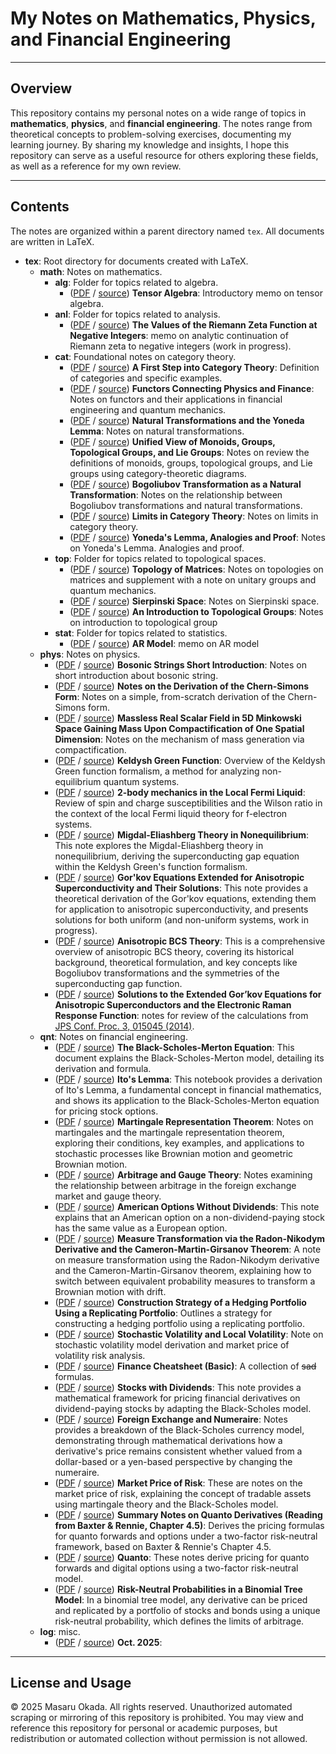 # My Notes on Mathematics, Physics, and Financial Engineering

---

## Overview

This repository contains my personal notes on a wide range of topics in **mathematics**, **physics**, and **financial engineering**. The notes range from theoretical concepts to problem-solving exercises, documenting my learning journey. By sharing my knowledge and insights, I hope this repository can serve as a useful resource for others exploring these fields, as well as a reference for my own review.

---

## Contents

The notes are organized within a parent directory named `tex`. All documents are written in LaTeX.

- **tex**: Root directory for documents created with LaTeX.
  - **math**: Notes on mathematics.
    - **alg**: Folder for topics related to algebra.
      - ([PDF](https://github.com/masaru113/mastex/raw/main/tex/math/alg/TensorAlgebra/main.pdf) / [source](https://github.com/masaru113/mastex/blob/main/tex/math/alg/TensorAlgebra/main.pdf)) **Tensor Algebra**: Introductory memo on tensor algebra.
    - **anl**: Folder for topics related to analysis.
      - ([PDF](https://github.com/masaru113/mastex/raw/main/tex/math/anl/ZetaAnalyticContinuation/main.pdf) / [source](https://github.com/masaru113/mastex/blob/main/tex/math/anl/ZetaAnalyticContinuation/main.pdf)) **The Values of the Riemann Zeta Function at Negative Integers**: memo on analytic continuation of Riemann zeta to negative integers (work in progress).
    - **cat**: Foundational notes on category theory.
      - ([PDF](https://github.com/masaru113/mastex/raw/main/tex/math/cat/category_first_step/main.pdf) / [source](https://github.com/masaru113/mastex/blob/main/tex/math/cat/category_first_step/main.pdf)) **A First Step into Category Theory**: Definition of categories and specific examples.
      - ([PDF](https://github.com/masaru113/mastex/raw/main/tex/math/cat/functor/main.pdf) / [source](https://github.com/masaru113/mastex/blob/main/tex/math/cat/functor/main.pdf)) **Functors Connecting Physics and Finance**: Notes on functors and their applications in financial engineering and quantum mechanics.
      - ([PDF](https://github.com/masaru113/mastex/raw/main/tex/math/cat/natural_transformation/main.pdf) / [source](https://github.com/masaru113/mastex/blob/main/tex/math/cat/natural_transformation/main.pdf)) **Natural Transformations and the Yoneda Lemma**: Notes on natural transformations.
      - ([PDF](https://github.com/masaru113/mastex/raw/main/tex/math/cat/mon_grp_topg_lie/main.pdf) / [source](https://github.com/masaru113/mastex/blob/main/tex/math/cat/mon_grp_topg_lie/main.pdf)) **Unified View of Monoids, Groups, Topological Groups, and Lie Groups**: Notes on review the definitions of monoids, groups, topological groups, and Lie groups using category-theoretic diagrams.
      - ([PDF](https://github.com/masaru113/mastex/raw/main/tex/math/cat/BogoliubovTrans_as_NaturalTrans/main.pdf) / [source](https://github.com/masaru113/mastex/blob/main/tex/math/cat/BogoliubovTrans_as_NaturalTrans/main.pdf)) **Bogoliubov Transformation as a Natural Transformation**: Notes on the relationship between Bogoliubov transformations and natural transformations.
      - ([PDF](https://github.com/masaru113/mastex/raw/main/tex/math/cat/limit_intro/main.pdf) / [source](https://github.com/masaru113/mastex/blob/main/tex/math/cat/limit_intro/main.pdf)) **Limits in Category Theory**: Notes on limits in category theory.
      - ([PDF](https://github.com/masaru113/mastex/raw/main/tex/math/cat/Yoneda/main.pdf) / [source](https://github.com/masaru113/mastex/blob/main/tex/math/cat/Yoneda/main.pdf)) **Yoneda's Lemma, Analogies and Proof**: Notes on Yoneda's Lemma. Analogies and proof.
    - **top**: Folder for topics related to topological spaces.
      - ([PDF](https://github.com/masaru113/mastex/raw/main/tex/math/top/MatrixTopology/main.pdf) / [source](https://github.com/masaru113/mastex/blob/main/tex/math/top/MatrixTopology/main.pdf)) **Topology of Matrices**: Notes on topologies on matrices and supplement with a note on unitary groups and quantum mechanics.
      - ([PDF](https://github.com/masaru113/mastex/raw/main/tex/math/top/sierpinski_space/main.pdf) / [source](https://github.com/masaru113/mastex/blob/main/tex/math/top/sierpinski_space/main.pdf)) **Sierpinski Space**: Notes on Sierpinski space.
      - ([PDF](https://github.com/masaru113/mastex/raw/main/tex/math/top/topological_group_first_step/main.pdf) / [source](https://github.com/masaru113/mastex/blob/main/tex/math/top/topological_group_first_step/main.pdf)) **An Introduction to Topological Groups**: Notes on introduction to topological group
    - **stat**: Folder for topics related to statistics.
      - ([PDF](https://github.com/masaru113/mastex/raw/main/tex/math/stat/AR/main.pdf) / [source](https://github.com/masaru113/mastex/blob/main/tex/math/stat/AR/main.pdf)) **AR Model**: memo on AR model
  - **phys**: Notes on physics.
    - ([PDF](https://github.com/masaru113/mastex/raw/main/tex/phys/BozonicString/main.pdf) / [source](https://github.com/masaru113/mastex/blob/main/tex/phys/BozonicString/main.pdf)) **Bosonic Strings Short Introduction**: Notes on short introduction about bosonic string.
    - ([PDF](https://github.com/masaru113/mastex/raw/main/tex/phys/ChernSimonsForm/main.pdf) / [source](https://github.com/masaru113/mastex/blob/main/tex/phys/ChernSimonsForm/main.pdf)) **Notes on the Derivation of the Chern-Simons Form**: Notes on a simple, from-scratch derivation of the Chern-Simons form.
    - ([PDF](https://github.com/masaru113/mastex/raw/main/tex/phys/KaluzaKleinMassGeneration/main.pdf) / [source](https://github.com/masaru113/mastex/blob/main/tex/phys/KaluzaKleinMassGeneration/main.pdf)) **Massless Real Scalar Field in 5D Minkowski Space Gaining Mass Upon Compactification of One Spatial Dimension**: Notes on the mechanism of mass generation via compactification.
    - ([PDF](https://github.com/masaru113/mastex/raw/main/tex/phys/KeldyshGreenFunction/main.pdf) / [source](https://github.com/masaru113/mastex/blob/main/tex/phys/KeldyshGreenFunction/main.pdf)) **Keldysh Green Function**: Overview of the Keldysh Green function formalism, a method for analyzing non-equilibrium quantum systems.
    - ([PDF](https://github.com/masaru113/mastex/raw/main/tex/phys/LocalFermiLiquid/main.pdf) / [source](https://github.com/masaru113/mastex/blob/main/tex/phys/LocalFermiLiquid/main.pdf)) **2-body mechanics in the Local Fermi Liquid**: Review of spin and charge susceptibilities and the Wilson ratio in the context of the local Fermi liquid theory for f-electron systems.
    - ([PDF](https://github.com/masaru113/mastex/raw/main/tex/phys/MigdalEliashberg/main.pdf) / [source](https://github.com/masaru113/mastex/blob/main/tex/phys/MigdalEliashberg/main.pdf)) **Migdal-Eliashberg Theory in Nonequilibrium**: This note explores the Migdal-Eliashberg theory in nonequilibrium, deriving the superconducting gap equation within the Keldysh Green's function formalism.
    - ([PDF](https://github.com/masaru113/mastex/raw/main/tex/phys/anisotropic_gorkov/main.pdf) / [source](https://github.com/masaru113/mastex/blob/main/tex/phys/anisotropic_gorkov/main.pdf)) **Gor'kov Equations Extended for Anisotropic Superconductivity and Their Solutions**: This note provides a theoretical derivation of the Gor'kov equations, extending them for application to anisotropic superconductivity, and presents solutions for both uniform (and non-uniform systems, work in progress).
    - ([PDF](https://github.com/masaru113/mastex/raw/main/tex/phys/anisotropic_superconductivity/main.pdf) / [source](https://github.com/masaru113/mastex/blob/main/tex/phys/anisotropic_superconductivity/main.pdf)) **Anisotropic BCS Theory**: This is a comprehensive overview of anisotropic BCS theory, covering its historical background, theoretical formulation, and key concepts like Bogoliubov transformations and the symmetries of the superconducting gap function.
    - ([PDF](https://github.com/masaru113/mastex/raw/main/tex/phys/extended_gorkov_anisotropic_raman/main.pdf) / [source](https://github.com/masaru113/mastex/blob/main/tex/phys/extended_gorkov_anisotropic_raman/main.pdf)) **Solutions to the Extended Gor’kov Equations for Anisotropic Superconductors and the Electronic Raman Response Function**: notes for review of the calculations from [JPS Conf. Proc. 3, 015045 (2014)](https://journals.jps.jp/doi/10.7566/JPSCP.3.015045).
  - **qnt**: Notes on financial engineering.
    - ([PDF](https://github.com/masaru113/mastex/raw/main/tex/finance/BlackScholesMerton/main.pdf) / [source](https://github.com/masaru113/mastex/blob/main/tex/finance/BlackScholesMerton/main.pdf)) **The Black-Scholes-Merton Equation**: This document explains the Black-Scholes-Merton model, detailing its derivation and formula.
    - ([PDF](https://github.com/masaru113/mastex/raw/main/tex/finance/ItoLemma/main.pdf) / [source](https://github.com/masaru113/mastex/blob/main/tex/finance/ItoLemma/main.pdf)) **Ito's Lemma**: This notebook provides a derivation of Ito's Lemma, a fundamental concept in financial mathematics, and shows its application to the Black-Scholes-Merton equation for pricing stock options.
    - ([PDF](https://github.com/masaru113/mastex/raw/main/tex/finance/MartingaleRepresentationTheorem/main.pdf) / [source](https://github.com/masaru113/mastex/blob/main/tex/finance/MartingaleRepresentationTheorem/main.pdf)) **Martingale Representation Theorem**: Notes on martingales and the martingale representation theorem, exploring their conditions, key examples, and applications to stochastic processes like Brownian motion and geometric Brownian motion.
    - ([PDF](https://github.com/masaru113/mastex/raw/main/tex/finance/GaugeTheoryInForex/main.pdf) / [source](https://github.com/masaru113/mastex/blob/main/tex/finance/GaugeTheoryInForex/main.pdf)) **Arbitrage and Gauge Theory**: Notes examining the relationship between arbitrage in the foreign exchange market and gauge theory.
    - ([PDF](https://github.com/masaru113/mastex/raw/main/tex/finance/NonDividendAmericanOption/main.pdf) / [source](https://github.com/masaru113/mastex/blob/main/tex/finance/NonDividendAmericanOption/main.pdf)) **American Options Without Dividends**: This note explains that an American option on a non-dividend-paying stock has the same value as a European option.
    - ([PDF](https://github.com/masaru113/mastex/raw/main/tex/finance/RadonNikodym_CameronMartinGirsanov/main.pdf) / [source](https://github.com/masaru113/mastex/blob/main/tex/finance/RadonNikodym_CameronMartinGirsanov/main.pdf)) **Measure Transformation via the Radon-Nikodym Derivative and the Cameron-Martin-Girsanov Theorem**: A note on measure transformation using the Radon-Nikodym derivative and the Cameron-Martin-Girsanov theorem, explaining how to switch between equivalent probability measures to transform a Brownian motion with drift.
    - ([PDF](https://github.com/masaru113/mastex/raw/main/tex/finance/ReplicatingPortfolio/main.pdf) / [source](https://github.com/masaru113/mastex/blob/main/tex/finance/ReplicatingPortfolio/main.pdf)) **Construction Strategy of a Hedging Portfolio Using a Replicating Portfolio**: Outlines a strategy for constructing a hedging portfolio using a replicating portfolio.
    - ([PDF](https://github.com/masaru113/mastex/raw/main/tex/finance/StochasticAndLocalVolatility/main.pdf) / [source](https://github.com/masaru113/mastex/blob/main/tex/finance/StochasticAndLocalVolatility/main.pdf)) **Stochastic Volatility and Local Volatility**: Note on stochastic volatility model derivation and market price of volatility risk analysis.
    - ([PDF](https://github.com/masaru113/mastex/raw/main/tex/finance/basic_cheat_sheet/main.pdf) / [source](https://github.com/masaru113/mastex/blob/main/tex/finance/basic_cheat_sheet/main.pdf)) **Finance Cheatsheet (Basic)**: A collection of ~~sad~~ formulas.
    - ([PDF](https://github.com/masaru113/mastex/raw/main/tex/finance/black_schorles_with_dividend/main.pdf) / [source](https://github.com/masaru113/mastex/blob/main/tex/finance/black_schorles_with_dividend/main.pdf)) **Stocks with Dividends**: This note provides a mathematical framework for pricing financial derivatives on dividend-paying stocks by adapting the Black-Scholes model.
    - ([PDF](https://github.com/masaru113/mastex/raw/main/tex/finance/forex_and_numeraire/main.pdf) / [source](https://github.com/masaru113/mastex/blob/main/tex/finance/forex_and_numeraire/main.pdf)) **Foreign Exchange and Numeraire**: Notes provides a breakdown of the Black-Scholes currency model, demonstrating through mathematical derivations how a derivative's price remains consistent whether valued from a dollar-based or a yen-based perspective by changing the numeraire.
    - ([PDF](https://github.com/masaru113/mastex/raw/main/tex/finance/market_price_of_risk/main.pdf) / [source](https://github.com/masaru113/mastex/blob/main/tex/finance/market_price_of_risk/main.pdf)) **Market Price of Risk**: These are notes on the market price of risk, explaining the concept of tradable assets using martingale theory and the Black-Scholes model.
    - ([PDF](https://github.com/masaru113/mastex/raw/main/tex/finance/quant_summary/main.pdf) / [source](https://github.com/masaru113/mastex/blob/main/tex/finance/quant_summary/main.pdf)) **Summary Notes on Quanto Derivatives (Reading from Baxter & Rennie, Chapter 4.5)**: Derives the pricing formulas for quanto forwards and options under a two-factor risk-neutral framework, based on Baxter & Rennie's Chapter 4.5.
    - ([PDF](https://github.com/masaru113/mastex/raw/main/tex/finance/quantos/main.pdf) / [source](https://github.com/masaru113/mastex/blob/main/tex/finance/quantos/main.pdf)) **Quanto**: These notes derive pricing for quanto forwards and digital options using a two-factor risk-neutral model.
    - ([PDF](https://github.com/masaru113/mastex/raw/main/tex/finance/risk_neutral_prob_in_binomial_tree/main.pdf) / [source](https://github.com/masaru113/mastex/blob/main/tex/finance/risk_neutral_prob_in_binomial_tree/main.pdf)) **Risk-Neutral Probabilities in a Binomial Tree Model**: In a binomial tree model, any derivative can be priced and replicated by a portfolio of stocks and bonds using a unique risk-neutral probability, which defines the limits of arbitrage.
  - **log**: misc.
    - ([PDF](https://github.com/masaru113/mastex/raw/main/tex/log/2025/10/main.pdf) / [source](https://github.com/masaru113/mastex/blob/main/tex/log/2025/10/main.pdf)) **Oct. 2025**:
---

## License and Usage

© 2025 Masaru Okada. All rights reserved.
Unauthorized automated scraping or mirroring of this repository is prohibited.
You may view and reference this repository for personal or academic purposes, but redistribution or automated collection without permission is not allowed.